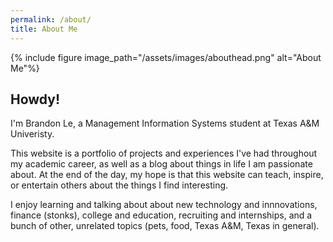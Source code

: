 ```yaml
---
permalink: /about/
title: About Me
---
```


{% include figure image_path="/assets/images/abouthead.png" alt="About Me"%}

## Howdy!

I'm Brandon Le, a Management Information Systems student at Texas A&M Univeristy.

This website is a portfolio of projects and experiences I've had throughout my academic career, as well as a blog about things in life I am passionate about. At the end of the day, my hope is that this website can teach, inspire, or entertain others about the things I find interesting.

I enjoy learning and talking about about new technology and innnovations, finance (stonks), college and education, recruiting and internships, and a bunch of other, unrelated topics (pets, food, Texas A&M, Texas in general).

